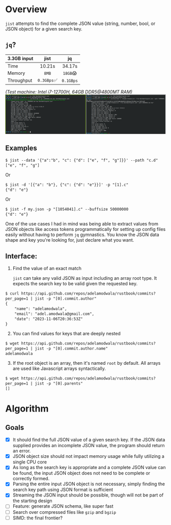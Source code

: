 # Overview

`jist` attempts to find the complete JSON value (string, number, bool, or JSON object) for a given search key.

## `jq`?

| 3.3GB input       |            jist             |       jq       |
|:------------------|:---------------------------:|:--------------:|
| Time              |           10.21s            |     34.17s     |
| Memory            |            `8MB`            | `18GB`:scream: |
| Throughput        | `0.3GBps`:white_check_mark: |   `0.1GBps`    |

_(Test machine: Intel i7-12700H, 64GB DDR5@4800MT RAM)_
![](jist_vs_jq.png)

## Examples
```
$ jist --data '{"a":"b", "c": {"d": ["e", "f", "g"]}}' --path "c.d"
["e", "f", "g"]
```

Or

```
$ jist -d '[{"a": "b"}, {"c": {"d": "e"}}]' -p "[1].c"
{"d": "e"}
```

Or
```
$ jist -f my.json -p "[1054041].c" --buffsize 50000000
{"d": "e"}
```

One of the use cases I had in mind was being able to extract values from JSON objects like access tokens programmatically for setting up config files easily without having to perform `jq` gymnastics. You know the JSON data shape and key you're looking for, just declare what you want.

## Interface:

1. Find the value of an exact match

   `jist` can take any valid JSON as input including an array root type. It expects the search key to be valid given the requested key.

```
$ curl https://api.github.com/repos/adelamodwala/rustbook/commits?per_page=1 | jist -p "[0].commit.author"
{
    "name": "adelamodwala",
    "email": "adel.amodwala@gmail.com",
    "date": "2023-11-06T20:36:53Z"
}
```

2. You can find values for keys that are deeply nested

```
$ wget https://api.github.com/repos/adelamodwala/rustbook/commits?per_page=1 | jist -p "[0].commit.author.name"
adelamodwala
```

3. If the root object is an array, then it's named `root` by default. All arrays are used like Javascript arrays syntactically.

```
$ wget https://api.github.com/repos/adelamodwala/rustbook/commits?per_page=1 | jist -p "[0].parents"
[]
```

# Algorithm

## Goals

- [x] It should find the full JSON value of a given search key. If the JSON data supplied provides an incomplete JSON value, the program should return an error.
- [x] JSON object size should not impact memory usage while fully utilizing a single CPU core 
- [x] As long as the search key is appropriate and a complete JSON value can be found, the input JSON object does not need to be complete or correctly formed.
- [x] Parsing the entire input JSON object is not necessary, simply finding the search key path using JSON format is sufficient
- [x] Streaming the JSON input should be possible, though will not be part of the starting design
- [ ] Feature: generate JSON schema, like super fast
- [ ] Search over compressed files like `gzip` and `bgzip`
- [ ] SIMD: the final frontier?
